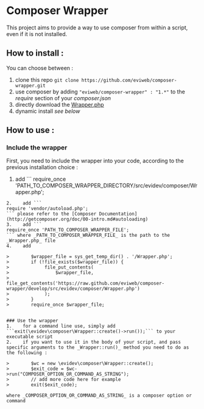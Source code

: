 Composer Wrapper
================
    
This project aims to provide a way to use composer from within a script,
even if it is not installed.
    
How to install :
----------------
You can choose between :    
1.    clone this repo ```git clone https://github.com/eviweb/composer-wrapper.git```    
2.    use composer by adding ```"eviweb/composer-wrapper" : "1.*"``` to the _require_ section of your _composer.json_    
3.    directly download the [Wrapper.php](https://raw.github.com/eviweb/composer-wrapper/develop/src/evidev/composer/Wrapper.php)   
4.    dynamic install _see below_
    
How to use :
------------
### Include the wrapper
First, you need to include the wrapper into your code,
according to the previous installation choice :    
    
1.    add ```
require_once 'PATH_TO_COMPOSER_WRAPPER_DIRECTORY/src/evidev/composer/Wrapper.php';
``` where _PATH_TO_COMPOSER_WRAPPER_DIRECTORY_ is the path to the cloned repository    
2.    add ```
require 'vendor/autoload.php';
``` please refer to the [Composer Documentation](http://getcomposer.org/doc/00-intro.md#autoloading)    
3.    add ```
require_once 'PATH_TO_COMPOSER_WRAPPER_FILE';
``` where _PATH_TO_COMPOSER_WRAPPER_FILE_ is the path to the _Wrapper.php_ file    
4.    add    
    
>        $wrapper_file = sys_get_temp_dir() . '/Wrapper.php';
>        if (!file_exists($wrapper_file)) {
>             file_put_contents(
>                 $wrapper_file,
>                 file_get_contents('https://raw.github.com/eviweb/composer-wrapper/develop/src/evidev/composer/Wrapper.php')
>             );
>        }
>        require_once $wrapper_file;    
     
     
### Use the wrapper
1.    for a command line use, simply add ```exit(\evidev\composer\Wrapper::create()->run());``` to your executable script    
2.    if you want to use it in the body of your script, and pass specific arguments to the _Wrapper::run()_ method you need to do as the following :    
    
>        $wc = new \evidev\composer\Wrapper::create();
>        $exit_code = $wc->run("COMPOSER_OPTION_OR_COMMAND_AS_STRING");
>        // add more code here for example
>        exit($exit_code);    
     
where _COMPOSER_OPTION_OR_COMMAND_AS_STRING_ is a composer option or command
